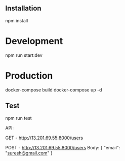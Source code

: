 ## Installation
npm install

# Development
npm run start:dev

# Production
docker-compose build
docker-compose up -d

## Test
npm run test


API:

GET - http://13.201.69.55:8000/users

POST - http://13.201.69.55:8000/users
Body:
{
    "email": "suresh@gmail.com"
}